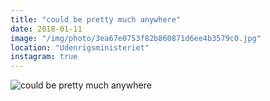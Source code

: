 ```yaml
---
title: "could be pretty much anywhere"
date: 2018-01-11
image: "/img/photo/3ea67e0753f82b860871d6ee4b3579c0.jpg"
location: "Udenrigsministeriet"
instagram: true
---
```


![could be pretty much anywhere](/img/photo/3ea67e0753f82b860871d6ee4b3579c0.jpg)
